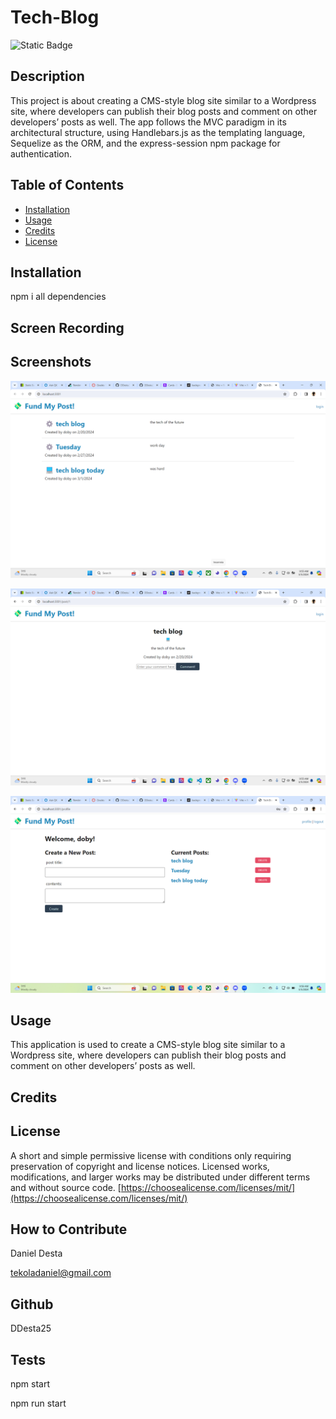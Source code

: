 # Tech-Blog


  ![Static Badge](https://img.shields.io/badge/license-mit-brightgreen)
    

  ## Description
  
  This project is about creating a CMS-style blog site similar to a Wordpress site, where developers can publish their blog posts and comment on other developers’ posts as well. The app follows the MVC paradigm in its architectural structure, using Handlebars.js as the templating language, Sequelize as the ORM, and the express-session npm package for authentication.
  
  
  
  ## Table of Contents 
  
  
  
  - [Installation](#installation)
  - [Usage](#usage)
  - [Credits](#credits)
  - [License](#license)
  
  ## Installation
  
npm i all dependencies 

## Screen Recording


## Screenshots
![alt text](image.png)

![alt text](image-1.png)

![alt text](image-2.png)

  ## Usage
  
  
This application is used to create a CMS-style blog site similar to a Wordpress site, where developers can publish their blog posts and comment on other developers’ posts as well.
  
  
  
  ## Credits
  
  
  
  ## License
  
A short and simple permissive license with conditions only requiring preservation of copyright and license notices. Licensed works, modifications, and larger works may be distributed under different terms and without source code.
  [https://choosealicense.com/licenses/mit/](https://choosealicense.com/licenses/mit/)

  
  ## How to Contribute
  Daniel Desta

tekoladaniel@gmail.com

## Github

DDesta25

  
  
  ## Tests
  npm start

  npm run start
